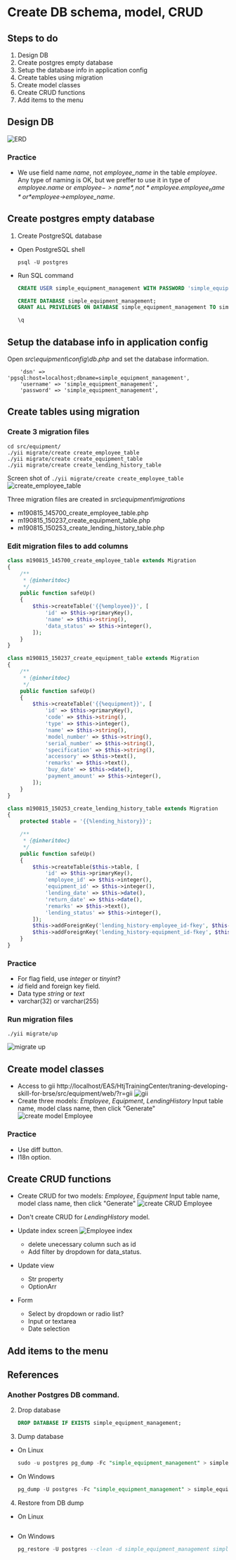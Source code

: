 # Create DB schema, model, CRUD

## Steps to do
1. Design DB
2. Create postgres empty database
3. Setup the database info in application config
4. Create tables using migration
5. Create model classes
6. Create CRUD functions
7. Add items to the menu

## Design DB

  ![ERD](./images/equipERD.png)

### Practice

* We use field name *name*, not *employee_name* in the table *employee*.
  Any type of naming is OK, but we preffer to use it in type of *employee.name* or *$employee->name*, not *employee.employee_name* or *$employee->employee_name*.

## Create postgres empty database

1. Create PostgreSQL database
  * Open PostgreSQL shell
    ```shell
    psql -U postgres
    ```
  * Run SQL command
    ```SQL
    CREATE USER simple_equipment_management WITH PASSWORD 'simple_equipment_management';
    
    CREATE DATABASE simple_equipment_management;
    GRANT ALL PRIVILEGES ON DATABASE simple_equipment_management TO simple_equipment_management;
    
    \q
    ```
## Setup the database info in application config

Open *src\equipment\config\db.php* and set the database information.
```
    'dsn' => 'pgsql:host=localhost;dbname=simple_equipment_management',
    'username' => 'simple_equipment_management',
    'password' => 'simple_equipment_management',
```

## Create tables using migration

### Create 3 migration files

```
cd src/equipment/
./yii migrate/create create_employee_table
./yii migrate/create create_equipment_table
./yii migrate/create create_lending_history_table
```

Screen shot of `./yii migrate/create create_employee_table`
![create_employee_table](./images/createEmployeeTable.png)

Three migration files are created in *src\equipment\migrations*
* m190815_145700_create_employee_table.php
* m190815_150237_create_equipment_table.php
* m190815_150253_create_lending_history_table.php

### Edit migration files to add columns

```php
class m190815_145700_create_employee_table extends Migration
{
    /**
     * {@inheritdoc}
     */
    public function safeUp()
    {
        $this->createTable('{{%employee}}', [
            'id' => $this->primaryKey(),
            'name' => $this->string(),
            'data_status' => $this->integer(),
        ]);
    }
}
```

```php
class m190815_150237_create_equipment_table extends Migration
{
    /**
     * {@inheritdoc}
     */
    public function safeUp()
    {
        $this->createTable('{{%equipment}}', [
            'id' => $this->primaryKey(),
            'code' => $this->string(),
            'type' => $this->integer(),
            'name' => $this->string(),
            'model_number' => $this->string(),
            'serial_number' => $this->string(),
            'specification' => $this->string(),
            'accessory' => $this->text(),
            'remarks' => $this->text(),
            'buy_date' => $this->date(),
            'payment_amount' => $this->integer(),
        ]);
    }
}
```

```php
class m190815_150253_create_lending_history_table extends Migration
{
    protected $table = '{{%lending_history}}';

    /**
     * {@inheritdoc}
     */
    public function safeUp()
    {
        $this->createTable($this->table, [
            'id' => $this->primaryKey(),
            'employee_id' => $this->integer(),
            'equipment_id' => $this->integer(),
            'lending_date' => $this->date(),
            'return_date' => $this->date(),
            'remarks' => $this->text(),
            'lending_status' => $this->integer(),
        ]);
        $this->addForeignKey('lending_history-employee_id-fkey', $this->table, 'employee_id', 'employee', 'id');
        $this->addForeignKey('lending_history-equipment_id-fkey', $this->table, 'equipment_id', 'equipment', 'id');
    }
}
```

### Practice

* For flag field, use *integer* or *tinyint*?
* *id* field and foreign key field.
* Data type *string* or *text*
* varchar(32) or varchar(255)

### Run migration files

```
./yii migrate/up
```
![migrate up](./images/migrateUp.png)

## Create model classes

* Access to gii
  http://localhost/EAS/HtjTrainingCenter/traning-developing-skill-for-brse/src/equipment/web/?r=gii
  ![gii](./images/gii.png)
* Create three models: *Employee*, *Equipment*, *LendingHistory*
  Input table name, model class name, then click "Generate"
  ![create model Employee](./images/giiModelEmployee.png)

### Practice

* Use diff button.
* I18n option.

## Create CRUD functions

* Create CRUD for two models: *Employee*, *Equipment*
  Input table name, model class name, then click "Generate"
  ![create CRUD Employee](./images/giiCrud.png)

* Don't create CRUD for *LendingHistory* model.

* Update index screen
  ![Employee index](./images/indexScreen.png)
  * delete unecessary column such as id
  * Add filter by dropdown for data_status.

* Update view
  * Str property
  * OptionArr

* Form
  * Select by dropdown or radio list?
  * Input or textarea
  * Date selection

## Add items to the menu

## References

### Another Postgres DB command.

2. Drop database
    ```SQL
    DROP DATABASE IF EXISTS simple_equipment_management;
    ```
3. Dump database
  * On Linux
    ```SQL
    sudo -u postgres pg_dump -Fc "simple_equipment_management" > simple_equipment_management.pg_dump
    ```
  
  * On Windows
    ```SQL
    pg_dump -U postgres -Fc "simple_equipment_management" > simple_equipment_management.pg_dump
    ```

4. Restore from DB dump
  * On Linux
    ```SQL
    ```    
  
  * On Windows
    ```SQL
    pg_restore -U postgres --clean -d simple_equipment_management simple_equipment_management.pg_dump
    ```
